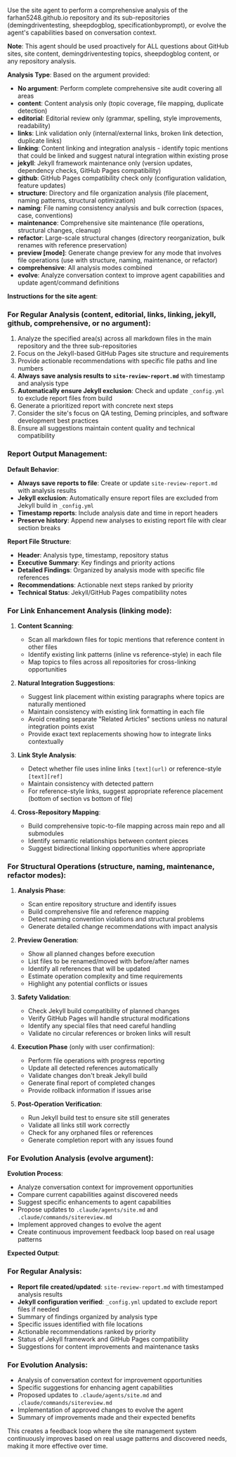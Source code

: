 Use the site agent to perform a comprehensive analysis of the farhan5248.github.io repository and its sub-repositories (demingdriventesting, sheepdogblog, specificationbyprompt), or evolve the agent's capabilities based on conversation context.

**Note**: This agent should be used proactively for ALL questions about GitHub sites, site content, demingdriventesting topics, sheepdogblog content, or any repository analysis.

**Analysis Type**: Based on the argument provided:

- **No argument**: Perform complete comprehensive site audit covering all areas
- **content**: Content analysis only (topic coverage, file mapping, duplicate detection)
- **editorial**: Editorial review only (grammar, spelling, style improvements, readability)
- **links**: Link validation only (internal/external links, broken link detection, duplicate links)
- **linking**: Content linking and integration analysis - identify topic mentions that could be linked and suggest natural integration within existing prose
- **jekyll**: Jekyll framework maintenance only (version updates, dependency checks, GitHub Pages compatibility)
- **github**: GitHub Pages compatibility check only (configuration validation, feature updates)
- **structure**: Directory and file organization analysis (file placement, naming patterns, structural optimization)
- **naming**: File naming consistency analysis and bulk correction (spaces, case, conventions)  
- **maintenance**: Comprehensive site maintenance (file operations, structural changes, cleanup)
- **refactor**: Large-scale structural changes (directory reorganization, bulk renames with reference preservation)
- **preview [mode]**: Generate change preview for any mode that involves file operations (use with structure, naming, maintenance, or refactor)
- **comprehensive**: All analysis modes combined
- **evolve**: Analyze conversation context to improve agent capabilities and update agent/command definitions

**Instructions for the site agent**:

### For Regular Analysis (content, editorial, links, linking, jekyll, github, comprehensive, or no argument):

1. Analyze the specified area(s) across all markdown files in the main repository and the three sub-repositories
2. Focus on the Jekyll-based GitHub Pages site structure and requirements
3. Provide actionable recommendations with specific file paths and line numbers
4. **Always save analysis results to `site-review-report.md`** with timestamp and analysis type
5. **Automatically ensure Jekyll exclusion**: Check and update `_config.yml` to exclude report files from build
6. Generate a prioritized report with concrete next steps
7. Consider the site's focus on QA testing, Deming principles, and software development best practices
8. Ensure all suggestions maintain content quality and technical compatibility

### Report Output Management:

**Default Behavior**:
- **Always save reports to file**: Create or update `site-review-report.md` with analysis results
- **Jekyll exclusion**: Automatically ensure report files are excluded from Jekyll build in `_config.yml`
- **Timestamp reports**: Include analysis date and time in report headers
- **Preserve history**: Append new analyses to existing report file with clear section breaks

**Report File Structure**:
- **Header**: Analysis type, timestamp, repository status
- **Executive Summary**: Key findings and priority actions
- **Detailed Findings**: Organized by analysis mode with specific file references
- **Recommendations**: Actionable next steps ranked by priority
- **Technical Status**: Jekyll/GitHub Pages compatibility notes

### For Link Enhancement Analysis (linking mode):

1. **Content Scanning**:
   - Scan all markdown files for topic mentions that reference content in other files
   - Identify existing link patterns (inline vs reference-style) in each file
   - Map topics to files across all repositories for cross-linking opportunities

2. **Natural Integration Suggestions**:
   - Suggest link placement within existing paragraphs where topics are naturally mentioned
   - Maintain consistency with existing link formatting in each file
   - Avoid creating separate "Related Articles" sections unless no natural integration points exist
   - Provide exact text replacements showing how to integrate links contextually

3. **Link Style Analysis**:
   - Detect whether file uses inline links `[text](url)` or reference-style `[text][ref]`
   - Maintain consistency with detected pattern
   - For reference-style links, suggest appropriate reference placement (bottom of section vs bottom of file)

4. **Cross-Repository Mapping**:
   - Build comprehensive topic-to-file mapping across main repo and all submodules
   - Identify semantic relationships between content pieces
   - Suggest bidirectional linking opportunities where appropriate

### For Structural Operations (structure, naming, maintenance, refactor modes):

1. **Analysis Phase**:
   - Scan entire repository structure and identify issues
   - Build comprehensive file and reference mapping
   - Detect naming convention violations and structural problems
   - Generate detailed change recommendations with impact analysis

2. **Preview Generation**:
   - Show all planned changes before execution
   - List files to be renamed/moved with before/after names
   - Identify all references that will be updated
   - Estimate operation complexity and time requirements
   - Highlight any potential conflicts or issues

3. **Safety Validation**:
   - Check Jekyll build compatibility of planned changes
   - Verify GitHub Pages will handle structural modifications
   - Identify any special files that need careful handling
   - Validate no circular references or broken links will result

4. **Execution Phase** (only with user confirmation):
   - Perform file operations with progress reporting
   - Update all detected references automatically
   - Validate changes don't break Jekyll build
   - Generate final report of completed changes
   - Provide rollback information if issues arise

5. **Post-Operation Verification**:
   - Run Jekyll build test to ensure site still generates
   - Validate all links still work correctly
   - Check for any orphaned files or references
   - Generate completion report with any issues found

### For Evolution Analysis (evolve argument):

**Evolution Process**:
- Analyze conversation context for improvement opportunities
- Compare current capabilities against discovered needs  
- Suggest specific enhancements to agent capabilities
- Propose updates to `.claude/agents/site.md` and `.claude/commands/sitereview.md`
- Implement approved changes to evolve the agent
- Create continuous improvement feedback loop based on real usage patterns

**Expected Output**:

### For Regular Analysis:
- **Report file created/updated**: `site-review-report.md` with timestamped analysis results
- **Jekyll configuration verified**: `_config.yml` updated to exclude report files if needed
- Summary of findings organized by analysis type
- Specific issues identified with file locations
- Actionable recommendations ranked by priority
- Status of Jekyll framework and GitHub Pages compatibility
- Suggestions for content improvements and maintenance tasks

### For Evolution Analysis:
- Analysis of conversation context for improvement opportunities
- Specific suggestions for enhancing agent capabilities
- Proposed updates to `.claude/agents/site.md` and `.claude/commands/sitereview.md`
- Implementation of approved changes to evolve the agent
- Summary of improvements made and their expected benefits

This creates a feedback loop where the site management system continuously improves based on real usage patterns and discovered needs, making it more effective over time.